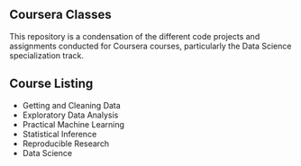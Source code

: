 ## Coursera Classes

This repository is a condensation of the different code projects and assignments conducted for Coursera courses, particularly the Data Science specialization track.

## Course Listing

* Getting and Cleaning Data
* Exploratory Data Analysis
* Practical Machine Learning
* Statistical Inference
* Reproducible Research
* Data Science 
